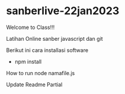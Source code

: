 # sanberlive-22jan2023
Welcome to Class!!!

Latihan Online sanber javascript dan git

Berikut ini cara installasi software
- npm install

How to run
node namafile.js

Update Readme Partial
